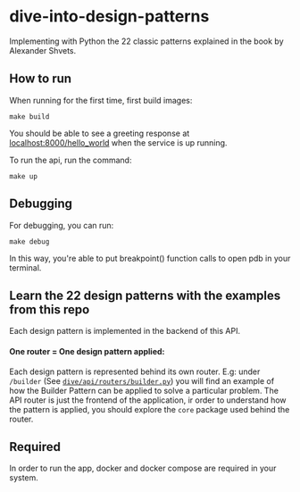 # dive-into-design-patterns
Implementing with Python the 22 classic patterns explained in the book by Alexander Shvets.

## How to run
When running for the first time, first build images:
```
make build
```
You should be able to see a greeting response at [localhost:8000/hello_world](localhost:8000/hello_world) when the service is up running.

To run the api, run the command:
```
make up
```

## Debugging
For debugging, you can run:
```
make debug
```
In this way, you're able to put breakpoint() function calls to open pdb in your terminal.


## Learn the 22 design patterns with the examples from this repo
Each design pattern is implemented in the backend of this API.

#### One router = One design pattern applied:

Each design pattern is represented behind its own router. E.g: under `/builder` (See [`dive/api/routers/builder.py`](https://github.com/gonza56d/dive-into-design-patterns/blob/master/dive/api/routers/builder.py)) you will find an example of how the Builder Pattern can be applied to solve a particular problem. The API router is just the frontend of the application, ir order to understand how the pattern is applied, you should explore the `core` package used behind the router.

## Required
In order to run the app, docker and docker compose are required in your system.
